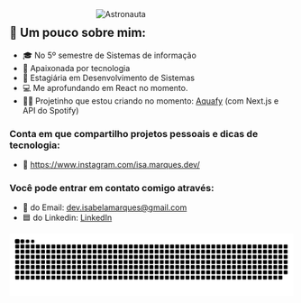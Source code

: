 
<img src="https://user-images.githubusercontent.com/61291155/105898723-8acab280-5ff8-11eb-86f8-571208c41457.png" width="350px" align="right" alt="Astronauta">

## 🔎 Um pouco sobre mim:

- 🎓 No 5º semestre de Sistemas de informação
- 💙 Apaixonada por tecnologia
- 💼 Estagiária em Desenvolvimento de Sistemas
- 💻 Me aprofundando em React no momento.
- 👩‍💻 Projetinho que estou criando no momento: <a href="https://github.com/IsabelaMarques07/aquafy">Aquafy</a> (com Next.js e API do Spotify)

### Conta em que compartilho projetos pessoais e dicas de tecnologia:
- 📱 https://www.instagram.com/isa.marques.dev/

### Você pode entrar em contato comigo através: 
- 📧 do Email: dev.isabelamarques@gmail.com
- 🟦 do Linkedin: [LinkedIn](https://www.linkedin.com/in/isabela-marques-dias/) <br>

<div>
 <img src="https://github.com/IsabelaMarques07/IsabelaMarques07/blob/output/github-contribution-grid-snake.svg">
</div>
